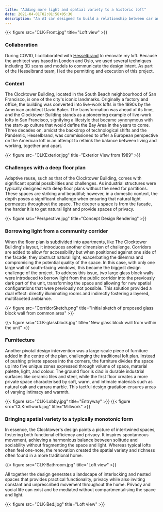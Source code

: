 ```yaml
---
title: "Adding more light and spatial variety to a historic loft"
date: 2021-04-01T02:01:58+05:30
description: "An AI car designed to build a relationship between car and driver"
---
```


{{< figure src="CLK-Front.jpg" title="Loft view" >}}

### Collaboration 
During COVID, I collaborated with [Hesselbrand](https://hesselbrand.com/) to renovate my loft. Because the architect was based in London and Oslo, we used several techniques including 3D scans and models to communicate the design intent. As part of the Hesselbrand team, I led the permitting and execution of this project. 

### Context
The Clocktower Building, located in the South Beach neighbourhood of San Francisco, is one of the city's iconic landmarks. Originally a factory and office, the building was converted into live-work lofts in the 1990s by the American architect David Baker. The transformation was ahead of its time, and the Clocktower Building stands as a pioneering example of live-work lofts in San Francisco, signifying a lifestyle that became synonymous with the start-up culture that would define the Bay Area in the years to come. Three decades on, amidst the backdrop of technological shifts and the Pandemic, Hesselbrand, was commissioned to offer a European perspective on the American loft in an attempt to rethink the balance between living and working, together and apart.

{{< figure src="CLKExterior.jpg" title="Exterior View from 1989" >}}

### Challenges with a deep floor plan
Adaptive reuse, such as that of the Clocktower Building, comes with significant spatial possibilities and challenges. As industrial structures were typically designed with deep floor plans without the need for partitions. These spaces are striking and beautiful; however, in a domestic context, the depth poses a significant challenge when ensuring that natural light permeates throughout the space. The deeper a space is from the facade, the harder it is to get natural light and provide spaces of privacy.

{{< figure src="Perspective.jpg" title="Concept Design Rendering" >}}

### Borrowing light from a community corrider
When the floor plan is subdivided into apartments, like The Clocktower Building's layout, it introduces another dimension of challenge. Corridors are added to allow for accessibility but when positioned against one side of the facade, they obstruct natural light, exacerbating the dilemma and compromising the potential quality of the space. In this case, with only one large wall of south-facing windows, this became the biggest design challenge of the project. To address this issue, two large glass block walls were introduced to borrow light from the public corridor into the previously dark part of the unit, transforming the space and allowing for new spatial configurations that were previously not possible. This solution provided a dual effect: directly illuminating rooms and indirectly fostering a layered, multifaceted ambiance.

{{< figure src="CorridorSketch.png" title="Initial sketch of proposed glass block wall from common area" >}}

{{< figure src="CLK-glassblock.jpg" title="New glass block wall from within the unit" >}}

### Furnitecture
Another pivotal design intervention was a large-scale piece of furniture added in the centre of the plan, challenging the traditional loft plan. Instead of pushing private spaces into the corners, the furniture divides the space up into five unique zones expressed through volume of space, material palette, light, and colour. The ground floor is clad in durable industrial surfaces like ceramic tiles and steel, while the first floor creates a more private space characterised by soft, warm, and intimate materials such as natural oak and carrara marble. This tactful design gradation ensures areas of varying intimacy and warmth.

{{< figure src="CLK-Lobby.jpg" title="Entryway" >}}
{{< figure src="CLKmillwork.jpg" title="Millwork" >}} 

### Bringing spatial variety to a typically monotonic form
In essence, the Clocktower's design paints a picture of intertwined spaces, fostering both functional efficiency and privacy. It inspires spontaneous movement, achieving a harmonious balance between solitude and sociability without fragmenting the space and light. Whereas typical lofts often feel one-note, the renovation created the spatial variety and richness often found in a more traditional home.

{{< figure src="CLK-Bathroom.jpg" title="Loft view" >}}

All together the design generates a landscape of interlocking and nested spaces that provides practical functionality, privacy while also inviting constant and unprescribed movement throughout the home. Privacy and social life can exist and be mediated without compartmentalising the space and light. 

{{< figure src="CLK-Bed.jpg" title="Loft view" >}}
